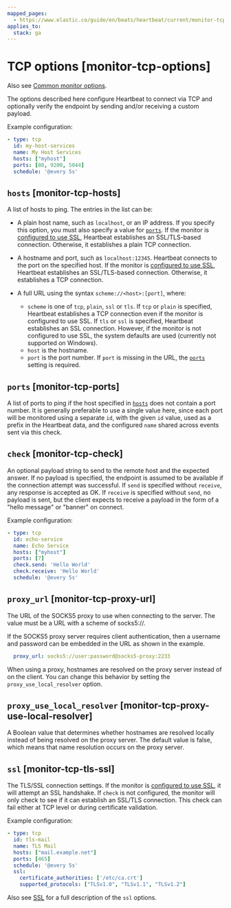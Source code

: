```yaml
---
mapped_pages:
  - https://www.elastic.co/guide/en/beats/heartbeat/current/monitor-tcp-options.html
applies_to:
  stack: ga
---
```


# TCP options [monitor-tcp-options]

Also see [Common monitor options](/reference/heartbeat/monitor-options.md).

The options described here configure Heartbeat to connect via TCP and optionally verify the endpoint by sending and/or receiving a custom payload.

Example configuration:

```yaml
- type: tcp
  id: my-host-services
  name: My Host Services
  hosts: ["myhost"]
  ports: [80, 9200, 5044]
  schedule: '@every 5s'
```


## `hosts` [monitor-tcp-hosts]

A list of hosts to ping. The entries in the list can be:

* A plain host name, such as `localhost`, or an IP address. If you specify this option, you must also specify a value for [`ports`](#monitor-tcp-ports).  If the monitor is [configured to use SSL](/reference/heartbeat/configuration-ssl.md), Heartbeat establishes an SSL/TLS-based connection. Otherwise, it establishes a plain TCP connection.
* A hostname and port, such as `localhost:12345`. Heartbeat connects to the port on the specified host. If the monitor is [configured to use SSL](/reference/heartbeat/configuration-ssl.md), Heartbeat establishes an SSL/TLS-based connection. Otherwise, it establishes a TCP connection.
* A full URL using the syntax `scheme://<host>:[port]`, where:

    * `scheme` is one of `tcp`, `plain`, `ssl` or `tls`. If `tcp` or `plain` is specified, Heartbeat establishes a TCP connection even if the monitor is configured to use SSL. If `tls` or `ssl` is specified, Heartbeat establishes an SSL connection. However, if the monitor is not configured to use SSL, the system defaults are used (currently not supported on Windows).
    * `host` is the hostname.
    * `port` is the port number. If `port` is missing in the URL, the [`ports`](#monitor-tcp-ports) setting is required.



## `ports` [monitor-tcp-ports]

A list of ports to ping if the host specified in [`hosts`](#monitor-tcp-hosts) does not contain a port number. It is generally preferable to use a single value here, since each port will be monitored using a separate `id`, with the given `id` value, used as a prefix in the Heartbeat data, and the configured `name` shared across events sent via this check.


## `check` [monitor-tcp-check]

An optional payload string to send to the remote host and the expected answer. If no payload is specified, the endpoint is assumed to be available if the connection attempt was successful. If `send` is specified without `receive`, any response is accepted as OK. If `receive` is specified without `send`, no payload is sent, but the client expects to receive a payload in the form of a "hello message" or "banner" on connect.

Example configuration:

```yaml
- type: tcp
  id: echo-service
  name: Echo Service
  hosts: ["myhost"]
  ports: [7]
  check.send: 'Hello World'
  check.receive: 'Hello World'
  schedule: '@every 5s'
```


## `proxy_url` [monitor-tcp-proxy-url]

The URL of the SOCKS5 proxy to use when connecting to the server. The value must be a URL with a scheme of socks5://.

If the SOCKS5 proxy server requires client authentication, then a username and password can be embedded in the URL as shown in the example.

```yaml
  proxy_url: socks5://user:password@socks5-proxy:2233
```

When using a proxy, hostnames are resolved on the proxy server instead of on the client. You can change this behavior by setting the `proxy_use_local_resolver` option.


## `proxy_use_local_resolver` [monitor-tcp-proxy-use-local-resolver]

A Boolean value that determines whether hostnames are resolved locally instead of being resolved on the proxy server. The default value is false, which means that name resolution occurs on the proxy server.


## `ssl` [monitor-tcp-tls-ssl]

The TLS/SSL connection settings.  If the monitor is [configured to use SSL](/reference/heartbeat/configuration-ssl.md), it will attempt an SSL handshake. If `check` is not configured, the monitor will only check to see if it can establish an SSL/TLS connection. This check can fail either at TCP level or during certificate validation.

Example configuration:

```yaml
- type: tcp
  id: tls-mail
  name: TLS Mail
  hosts: ["mail.example.net"]
  ports: [465]
  schedule: '@every 5s'
  ssl:
    certificate_authorities: ['/etc/ca.crt']
    supported_protocols: ["TLSv1.0", "TLSv1.1", "TLSv1.2"]
```

Also see [SSL](/reference/heartbeat/configuration-ssl.md) for a full description of the `ssl` options.

